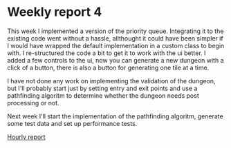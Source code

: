 # Weekly report 4

This week I implemented a version of the priority queue. Integrating it to the existing code went without a hassle, allthought it could have been simpler if I would have wrapped the default implementation in a custom class to begin with.
I re-structured the code a bit to get it to work with the ui better. I added a few controls to the ui, now you can generate a new dungeon with a click of a button, there is also a button for generating one tile at a time.

I have not done any work on implementing the validation of the dungeon, but I'll probably start just by setting entry and exit points and use a pathfinding algoritm to determine whether the dungeon needs post processing or not.

Next week I'll start the implementation of the pathfinding algoritm, generate some test data and set up performance tests.

[Hourly report](https://github.com/juhakaup/WFC_dungeon_gen/blob/master/documentation/hourly_report.md)